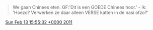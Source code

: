 > We gaan Chinees eten\. GF:'Dit is een GOEDE Chinees hoor\.' \- Ik: 'Hoezo? Verwerken ze daar alleen VERSE katten in de nasi ofzo?'

<img src="../../media/tweet.ico" width="12" /> [Sun Feb 13 15:55:32 +0000 2011](https://twitter.com/DromerDenker/status/36815746025652224)